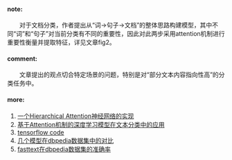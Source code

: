 #### note:
　　对于文档分类，作者提出从“词->句子->文档”的整体思路构建模型，其中不同“词”和“句子”对当前分类有不同的重要性，因此对此两步采用attention机制进行重要性衡量并提取特征，详见文章fig2。

#### comment:
　　文章提出的观点切合特定场景的问题，特别是对“部分文本内容指向性高”的分类任务中。

#### more:
  1. [一个Hierarchical Attention神经网络的实现](https://blog.csdn.net/triplemeng/article/details/78269127)
  2. [基于Attention机制的深度学习模型在文本分类中的应用](https://www.jianshu.com/p/4fbc4939509f)
  3. [tensorflow code](https://github.com/ilivans/tf-rnn-attention)
  4. [几个模型在dbpedia数据集中的对比](https://github.com/TobiasLee/Text-Classification)
  5. [fasttext在dbpedia数据集的准确率](https://github.com/facebookresearch/fastText/blob/master/docs/supervised-models.md)
